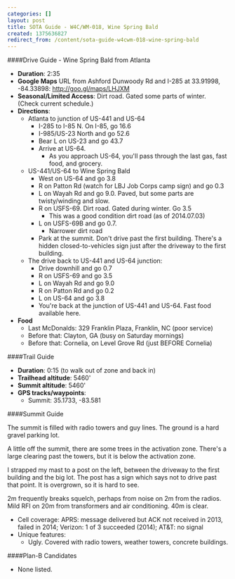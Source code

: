 ```yaml
---
categories: []
layout: post
title: SOTA Guide - W4C/WM-018, Wine Spring Bald
created: 1375636827
redirect_from: /content/sota-guide-w4cwm-018-wine-spring-bald
---
```

####Drive Guide - Wine Spring Bald from Atlanta

* **Duration**:  2:35
* **Google Maps** URL from Ashford Dunwoody Rd and I-285 at 33.91998, -84.33898: http://goo.gl/maps/LHJXM
* **Seasonal/Limited Access**: Dirt road.  Gated some parts of winter. (Check current schedule.)
* **Directions**:
    * Atlanta to junction of US-441 and US-64
        * I-285 to I-85 N.  On I-85, go 16.6
        * I-985/US-23 North and go 52.6
        * Bear L on US-23 and go 43.7
        * Arrive at US-64.
            * As you approach US-64, you'll pass through the last gas, fast food, and grocery.
    * US-441/US-64 to Wine Spring Bald
        * West on US-64 and go 3.8
        * R on Patton Rd (watch for LBJ Job Corps camp sign) and go 0.3
        * L on Wayah Rd and go 9.0. Paved, but some parts are twisty/winding and slow.
        * R on USFS-69.  Dirt road.  Gated during winter.  Go 3.5
            * This was a good condition dirt road (as of 2014.07.03)
        * L on USFS-69B and go 0.7.
            * Narrower dirt road
        * Park at the summit.  Don't drive past the first building.  There's a hidden closed-to-vehicles sign just after the driveway to the first building.
    *  The drive back to US-441 and US-64 junction:
        * Drive downhill and go 0.7
        * R on USFS-69 and go 3.5
        * L on Wayah Rd and go 9.0
        * R on Patton Rd and go 0.2
        * L on US-64 and go 3.8
        * You're back at the junction of US-441 and US-64.  Fast food available here.
* **Food**
    * Last McDonalds: 329 Franklin Plaza, Franklin, NC (poor service)
    * Before that: Clayton, GA (busy on Saturday mornings)
    * Before that: Cornelia, on Level Grove Rd (just BEFORE Cornelia)

####Trail Guide

* **Duration**: 0:15 (to walk out of zone and back in)
* **Trailhead altitude**: 5460'
* **Summit altitude**: 5460'
* **GPS tracks/waypoints**:
    * Summit: 35.1733, -83.581

####Summit Guide

The summit is filled with radio towers and guy lines.  The ground is a hard gravel parking lot.

A little off the summit, there are some trees in the activation zone.  There's a large clearing past the towers, but it is below the activation zone.

I strapped my mast to a post on the left, between the driveway to the first building and the big lot.  The post has a sign which says not to drive past that point.  It is overgrown, so it is hard to see.

2m frequently breaks squelch, perhaps from noise on 2m from the radios.  Mild RFI on 20m from transformers and air conditioning. 40m is clear.

* Cell coverage: APRS: message delivered but ACK not received in 2013, failed in 2014; Verizon: 1 of 3 succeeded (2014);  AT&T: no signal
* Unique features:
    * Ugly.  Covered with radio towers, weather towers, concrete buildings.

####Plan-B Candidates

* None listed.
